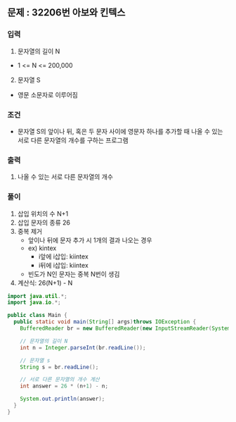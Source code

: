 ## 문제 : 32206번 아보와 킨텍스 

### 입력 
1. 문자열의 길이 N
- 1 <= N <= 200,000
2. 문자열 S
- 영문 소문자로 이루어짐 

### 조건 
- 문자열 S의 앞이나 뒤, 혹은 두 문자 사이에 영문자 하나를 추가할 때 나올 수 있는 서로 다른 문자열의 개수를 구하는 프로그램

### 출력 
1. 나올 수 있는 서로 다른 문자열의 개수

### 풀이 
1. 삽입 위치의 수 N+1
2. 삽입 문자의 종류 26 
3. 중복 제거
   - 앞이나 뒤에 문자 추가 시 1개의 결과 나오는 경우
   - ex) kintex 
     - i앞에 i삽입: kiintex
     - i뒤에 i삽입: kiintex
   - 빈도가 N인 문자는 중복 N번이 생김 
4. 계산식: 26(N+1) - N 

```java
import java.util.*;
import java.io.*;

public class Main {
  public static void main(String[] args)throws IOException {
    BufferedReader br = new BufferedReader(new InputStreamReader(System.in));

    // 문자열의 길이 N
    int n = Integer.parseInt(br.readLine()); 

    // 문자열 s
    String s = br.readLine(); 

    // 서로 다른 문자열의 개수 계산 
    int answer = 26 * (n+1) - n; 

    System.out.println(answer); 
  }
}
```